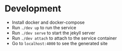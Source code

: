 # Development

- Install docker and docker-compose
- Run `./dev up` to run the service
- Run `./dev serve` to start the jekyll server
- Run `./dev attach` to attach to the service container
- Go to `localhost:4000` to see the generated site
